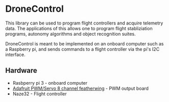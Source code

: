 # DroneControl

This library can be used to program flight controllers and acquire telemetry data. The applications of this allows one to program flight stabliziation programs, autonomy algorithms and object recognition suites.

DroneControl is meant to be implemented on an onboard computer such as a Raspberry pi, and sends commands to a flight controller via the pi's I2C interface.

## Hardware

* Rasbperry pi 3 - onboard computer
* [Adafruit PWM/Servo 8 channel featherwing](https://learn.adafruit.com/adafruit-8-channel-pwm-or-servo-featherwing/assembly) - PWM output board 
* Naze32 - Flight controller
